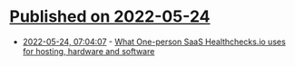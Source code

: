 # [Published on 2022-05-24](index.md)

* [2022-05-24, 07:04:07](https://news.ycombinator.com/item?id=31488910) - [What One-person SaaS Healthchecks.io uses for hosting, hardware and software](https://blog.healthchecks.io/2022/02/healthchecks-io-hosting-setup-2022-edition/)
